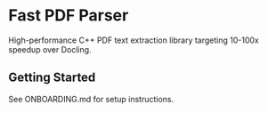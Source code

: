 # Fast PDF Parser

High-performance C++ PDF text extraction library targeting 10-100x speedup over Docling.

## Getting Started

See ONBOARDING.md for setup instructions.
